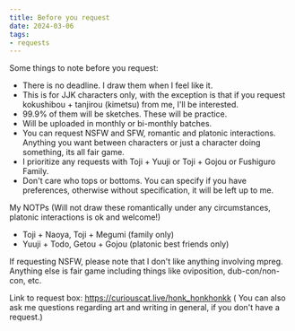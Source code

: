 ```yaml
---
title: Before you request
date: 2024-03-06
tags:
- requests
---
```

Some things to note before you request:
- There is no deadline. I draw them when I feel like it.
- This is for JJK characters only, with the exception is that if you request kokushibou + tanjirou (kimetsu) from me, I'll be interested.
- 99.9% of them will be sketches. These will be practice.
- Will be uploaded in monthly or bi-monthly batches.
- You can request NSFW and SFW, romantic and platonic interactions. Anything you want between characters or just a character doing something, its all fair game. 
- I prioritize any requests with Toji + Yuuji or Toji + Gojou or Fushiguro Family. 
- Don't care who tops or bottoms. You can specify if you have preferences, otherwise without specification, it will be left up to me. 

My NOTPs (Will not draw these romantically under any circumstances, platonic interactions is ok and welcome!)
- Toji + Naoya, Toji + Megumi (family only)
- Yuuji + Todo, Getou + Gojou (platonic best friends only)

If requesting NSFW, please note that I don't like anything involving mpreg. Anything else is fair game including things like oviposition, dub-con/non-con, etc. 

Link to request box: https://curiouscat.live/honk_honkhonkk
( You can also ask me questions regarding art and writing in general, if you don't have a request.)
